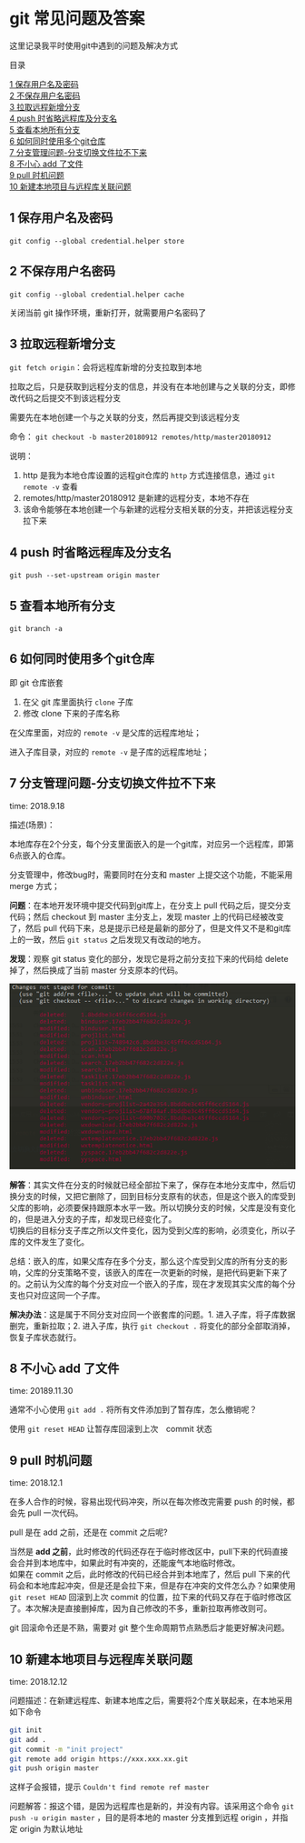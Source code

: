 # git 常见问题及答案

这里记录我平时使用git中遇到的问题及解决方式

目录

[1 保存用户名及密码](#1-保存用户名及密码)  
[2 不保存用户名密码](#2-不保存用户名密码)  
[3 拉取远程新增分支](#3-拉取远程新增分支)  
[4 push 时省略远程库及分支名](#4-push-时省略远程库及分支名)  
[5 查看本地所有分支](#5-查看本地所有分支)  
[6 如何同时使用多个git仓库](#6-如何同时使用多个git仓库)  
[7 分支管理问题-分支切换文件拉不下来](#7-分支管理问题-分支切换文件拉不下来)  
[8 不小心 add 了文件](#8-不小心-add-了文件)  
[9 pull 时机问题](#9-pull-时机问题)  
[10 新建本地项目与远程库关联问题](#10-新建本地项目与远程库关联问题)  

## 1 保存用户名及密码

`git config --global credential.helper store`

## 2 不保存用户名密码

`git config --global credential.helper cache`

关闭当前 git 操作环境，重新打开，就需要用户名密码了

## 3 拉取远程新增分支

`git fetch origin`：会将远程库新增的分支拉取到本地

拉取之后，只是获取到远程分支的信息，并没有在本地创建与之关联的分支，即修改代码之后提交不到该远程分支

需要先在本地创建一个与之关联的分支，然后再提交到该远程分支

命令： `git checkout -b master20180912 remotes/http/master20180912`

说明：

1. http 是我为本地仓库设置的远程git仓库的 `http` 方式连接信息，通过 `git remote -v` 查看
2. remotes/http/master20180912 是新建的远程分支，本地不存在
3. 该命令能够在本地创建一个与新建的远程分支相关联的分支，并把该远程分支拉下来

## 4 push 时省略远程库及分支名

`git push --set-upstream origin master`

## 5 查看本地所有分支

`git branch -a`

## 6 如何同时使用多个git仓库

即 git 仓库嵌套

1. 在父 git 库里面执行 `clone` 子库
2. 修改 clone 下来的子库名称

在父库里面，对应的 `remote -v` 是父库的远程库地址；

进入子库目录，对应的 `remote -v` 是子库的远程库地址；

## 7 分支管理问题-分支切换文件拉不下来

time: 2018.9.18

描述(场景)：

本地库存在2个分支，每个分支里面嵌入的是一个git库，对应另一个远程库，即第6点嵌入的仓库。

分支管理中，修改bug时，需要同时在分支和 master 上提交这个功能，不能采用 merge 方式；

**问题**：在本地开发环境中提交代码到git库上，在分支上 pull 代码之后，提交分支代码；然后 checkout 到 master 主分支上，发现 master 上的代码已经被改变了，然后 pull 代码下来，总是提示已经是最新的部分了，但是文件又不是和git库上的一致，然后 `git status` 之后发现又有改动的地方。

**发现**：观察 git status 变化的部分，发现它是将之前分支拉下来的代码给 delete 掉了，然后换成了当前 master 分支原本的代码。

![git status](../images/gitStatus.png)

**解答**：其实文件在分支的时候就已经全部拉下来了，保存在本地分支库中，然后切换分支的时候，又把它删除了，回到目标分支原有的状态，但是这个嵌入的库受到父库的影响，必须要保持跟原本水平一致。所以切换分支的时候，父库是没有变化的，但是进入分支的子库，却发现已经变化了。  
切换后的目标分支子库之所以文件变化，因为受到父库的影响，必须变化，所以子库的文件发生了变化。

总结：嵌入的库，如果父库存在多个分支，那么这个库受到父库的所有分支的影响，父库的分支策略不变，该嵌入的库在一次更新的时候，是把代码更新下来了的。之前认为父库的每个分支对应一个嵌入的子库，现在才发现其实父库的每个分支也只对应这同一个子库。

**解决办法**：这是属于不同分支对应同一个嵌套库的问题。1. 进入子库，将子库数据删完，重新拉取；2. 进入子库，执行 `git checkout .` 将变化的部分全部取消掉，恢复子库状态就行。

## 8 不小心 add 了文件

time: 20189.11.30

通常不小心使用 `git add .` 将所有文件添加到了暂存库，怎么撤销呢？

使用 `git reset HEAD` 让暂存库回滚到上次　commit 状态

## 9 pull 时机问题

time: 2018.12.1

在多人合作的时候，容易出现代码冲突，所以在每次修改完需要 push 的时候，都会先 pull 一次代码。

pull 是在 add 之前，还是在 commit 之后呢?

当然是 **add 之前**，此时修改的代码还存在于临时修改区中，pull下来的代码直接会合并到本地库中，如果此时有冲突的，还能废气本地临时修改。  
如果在 commit 之后，此时修改的代码已经合并到本地库了，然后 pull 下来的代码会和本地库起冲突，但是还是会拉下来，但是存在冲突的文件怎么办？如果使用 `git reset HEAD` 回滚到上次 commit 的位置，拉下来的代码又存在于临时修改区了。本次解决是直接删掉库，因为自己修改的不多，重新拉取再修改则可。

git 回滚命令还是不熟，需要对 git 整个生命周期节点熟悉后才能更好解决问题。

## 10 新建本地项目与远程库关联问题

time: 2018.12.12

问题描述：在新建远程库、新建本地库之后，需要将2个库关联起来，在本地采用如下命令

```bash
git init
git add .
git commit -m "init project"
git remote add origin https://xxx.xxx.xx.git
git push origin master
```

这样子会报错，提示 `Couldn't find remote ref master`

问题解答：报这个错，是因为远程库也是新的，并没有内容。该采用这个命令 `git push -u origin master` ，目的是将本地的 master 分支推到远程 origin ，并指定 origin 为默认地址
